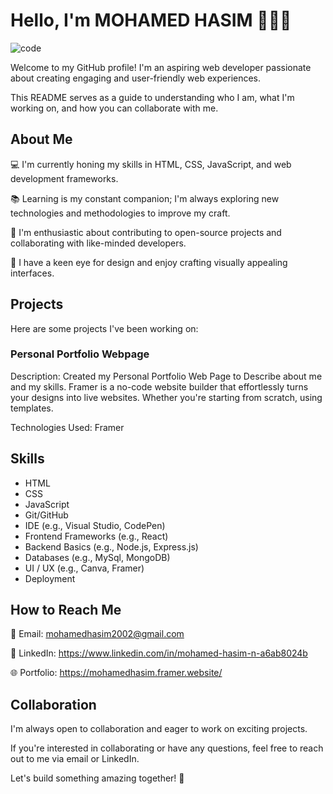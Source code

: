 # Hello, I'm MOHAMED HASIM 👋👨‍💻


![code](https://github.com/user-attachments/assets/bd127455-10bb-4929-ba66-52cb79285a40)


Welcome to my GitHub profile! I'm an aspiring web developer passionate about creating engaging and user-friendly web experiences. 

This README serves as a guide to understanding who I am, what I'm working on, and how you can collaborate with me.


## About Me

💻 I'm currently honing my skills in HTML, CSS, JavaScript, and web development frameworks.

📚 Learning is my constant companion; I'm always exploring new technologies and methodologies to improve my craft.

🌱 I'm enthusiastic about contributing to open-source projects and collaborating with like-minded developers.

🎨 I have a keen eye for design and enjoy crafting visually appealing interfaces.



## Projects

Here are some projects I've been working on:


### Personal Portfolio Webpage

Description: Created my Personal Portfolio Web Page to Describe about me and my skills.
Framer is a no-code website builder that effortlessly turns your designs into live websites. Whether you're starting from scratch, using templates.

Technologies Used: Framer




## Skills

* HTML
* CSS
* JavaScript
* Git/GitHub
* IDE (e.g., Visual Studio, CodePen)
* Frontend Frameworks (e.g., React)
* Backend Basics (e.g., Node.js, Express.js)
* Databases (e.g., MySql, MongoDB)
* UI / UX (e.g., Canva, Framer)
* Deployment


## How to Reach Me

📧 Email: mohamedhasim2002@gmail.com 

🔗 LinkedIn: https://www.linkedin.com/in/mohamed-hasim-n-a6ab8024b 

🌐 Portfolio: https://mohamedhasim.framer.website/



## Collaboration

I'm always open to collaboration and eager to work on exciting projects. 

If you're interested in collaborating or have any questions, feel free to reach out to me via email or LinkedIn.

Let's build something amazing together! 🚀






